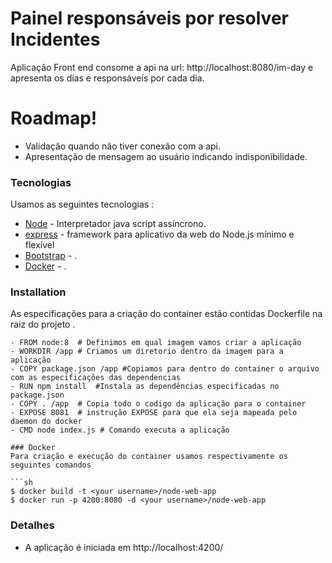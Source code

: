 # Painel responsáveis por resolver Incidentes                                                  

Aplicação Front end  consome a api na url: http://localhost:8080/im-day e apresenta os dias e responsáveis por cada dia.

# Roadmap!

  - Validação quando não tiver conexão com a api.
  - Apresentação de mensagem ao usuário indicando indisponibilidade.   
  
### Tecnologias 

Usamos as seguintes tecnologias :

* [Node] - Interpretador java script assíncrono.
* [express] - framework para aplicativo da web do Node.js mínimo e flexível
* [Bootstrap] - .
* [Docker] - .


### Installation

As especificações para a criação do container estão contidas Dockerfile na raiz do projeto .

    - FROM node:8  # Definimos em qual imagem vamos criar a aplicação  
    - WORKDIR /app # Criamos um diretorio dentro da imagem para a aplicação 
    - COPY package.json /app #Copiamos para dentro do container o arquivo com as especificações das dependencias   
    - RUN npm install  #Instala as dependências especificadas no package.json 
    - COPY . /app  # Copia todo o codigo da aplicação para o container
    - EXPOSE 8081  # instrução EXPOSE para que ela seja mapeada pelo daemon do docker
    - CMD node index.js # Comando executa a aplicação

```
### Docker
Para criação e execução do container usamos respectivamente os seguintes comandos 

```sh
$ docker build -t <your username>/node-web-app
$ docker run -p 4200:8080 -d <your username>/node-web-app 
```

### Detalhes

- A aplicação é iniciada em http://localhost:4200/


   [Node]: <https://nodejs.org/en/>
   [Express]: <https://expressjs.com/pt-br/>
   [Bootstrap]: <https://getbootstrap.com/>
   [Docker]: <https://www.docker.com/>
  
  
